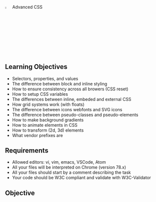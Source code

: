 <a> <img src="https://imgbin.com/png/vJj6pmP4/front-and-back-ends-computer-icons-front-end-web-development-png" alt="web front end" width=4% heigth=4% ></img></a> Advanced CSS

## Learning Objectives

- Selectors, properties, and values
- The difference between block and inline styling
- How to ensure consistency across all browers (CSS reset)
- How to setup CSS variables
- The differences between inline, embeded and external CSS
- How grid systems work (with floats)
- The difference between icons webfonts and SVG icons
- The difference between pseudo-classes and pseudo-elements
- How to make background gradients
- How to animate elements in CSS
- How to transform (2d, 3d) elements
- What vendor prefixes are

## Requirements

- Allowed editors: vi, vim, emacs, VSCode, Atom
- All your files will be interpreted on Chrome (version 78.x)
- All your files should start by a comment describing the task
- Your code should be W3C compliant and validate with W3C-Validator

## Objective
